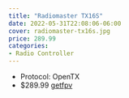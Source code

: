 ```yaml
---
title: "Radiomaster TX16S"
date: 2022-05-31T22:08:06-06:00
cover: radiomaster-tx16s.jpg
price: 289.99
categories:
- Radio Controller
---
```


- Protocol: OpenTX
- $289.99 [getfpv](https://www.getfpv.com/radiomaster-tx16s-max-edition-multi-protocol-rf-2-4ghz-16ch-radio-transmitter-hall-gimbal.html)


